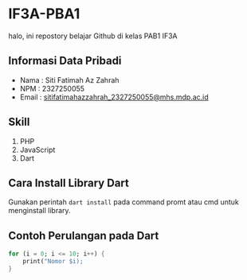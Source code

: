 # IF3A-PBA1
halo, ini repostory belajar Github di kelas PAB1 IF3A

## Informasi Data Pribadi
- Nama  : Siti Fatimah Az Zahrah
- NPM   : 2327250055
- Email : sitifatimahazzahrah_2327250055@mhs.mdp.ac.id

## Skill
1. PHP
2. JavaScript
3. Dart

## Cara Install Library Dart
Gunakan perintah ``dart install`` pada command promt atau cmd untuk menginstall library.

## Contoh Perulangan pada Dart
```dart
for (i = 0; i <= 10; i++) {
    print("Nomor $i);
}
```

